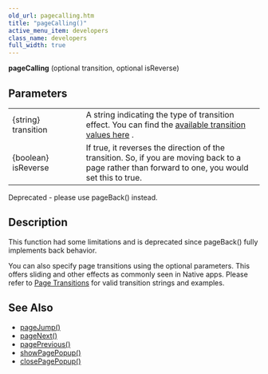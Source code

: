 ```yaml
---
old_url: pagecalling.htm
title: "pageCalling()"
active_menu_item: developers
class_name: developers
full_width: true
---
```



**pageCalling** (optional transition, optional isReverse)

## Parameters

<table>
<tr>
<td width="164">
{string} transition

</td>
<td width="12">
</td>
<td width="717">
  A string indicating the type of transition effect. You can find the <a href="/developers/documentation/scripting-apis/client-api/page-functions/page-transitions">available transition values here</a> .

</td>
</tr>
<tr>
<td width="164">
{boolean} isReverse

</td>
<td width="12">
</td>
<td width="717">
If true, it reverses the direction of the transition. So, if you are moving back to a page rather than forward to one, you would set this to true.

</td>
</tr>
</table>

Deprecated - please use pageBack() instead.

## Description

This function had some limitations and is deprecated since pageBack() fully implements back behavior.

You can also specify page transitions using the optional parameters. This offers sliding and other effects as commonly seen in Native apps. Please refer to [Page Transitions](/developers/documentation/scripting-apis/client-api/page-functions/page-transitions) for valid transition strings and examples.

## See Also

 - [pageJump()](/developers/documentation/scripting-apis/client-api/page-functions/pagejump)
 - [pageNext()](/developers/documentation/scripting-apis/client-api/page-functions/pagenext)
 - [pagePrevious()](/developers/documentation/scripting-apis/client-api/page-functions/pageprevious)
 - [showPagePopup()](/developers/documentation/scripting-apis/client-api/page-functions/showpagepopup)
 - [closePagePopup()](/developers/documentation/scripting-apis/client-api/page-functions/closepagepopup)


